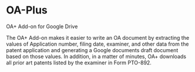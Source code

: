 # OA-Plus
 OA+ Add-on for Google Drive 
 
The OA+ Add-on makes it easier to write an OA document by extracting the values of Application number, filing date, examiner, and other data from the patent application and generating a Google documents draft document based on those values. In addition, in a matter of minutes, OA+ downloads all prior art patents listed by the examiner in Form PTO-892.

